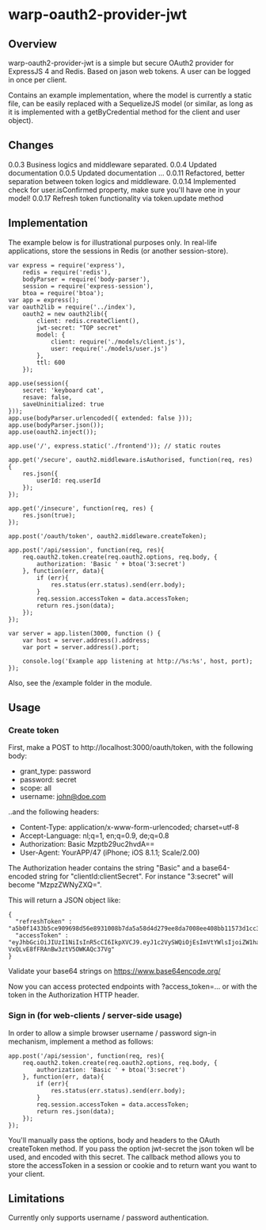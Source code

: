 # warp-oauth2-provider-jwt

## Overview
warp-oauth2-provider-jwt is a simple but secure OAuth2 provider for ExpressJS 4 and Redis. Based on jason web tokens. A user can be logged in once per client.

Contains an example implementation, where the model is currently a static file, can be easily replaced with a SequelizeJS model 
(or similar, as long as it is implemented with a getByCredential method for the client and user object).

## Changes
0.0.3 Business logics and middleware separated.
0.0.4 Updated documentation
0.0.5 Updated documentation
...
0.0.11 Refactored, better separation between token logics and middleware.
0.0.14 Implemented check for user.isConfirmed property, make sure you'll have one in your model!
0.0.17 Refresh token functionality via token.update method

## Implementation
The example below is for illustrational purposes only. In real-life applications, store the sessions in Redis (or another session-store).

	var express = require('express'),
	    redis = require('redis'),
	    bodyParser = require('body-parser'),
	    session = require('express-session'),
	    btoa = require('btoa');
	var app = express();
	var oauth2lib = require('../index'),
	    oauth2 = new oauth2lib({
	        client: redis.createClient(),
	        jwt-secret: "TOP secret" 
	        model: {
	            client: require('./models/client.js'),
	            user: require('./models/user.js')
	        },
	        ttl: 600
	    });
	
	app.use(session({
	    secret: 'keyboard cat',
	    resave: false,
	    saveUninitialized: true
	}));
	app.use(bodyParser.urlencoded({ extended: false }));
	app.use(bodyParser.json());
	app.use(oauth2.inject());
	
	app.use('/', express.static('./frontend')); // static routes
	
	app.get('/secure', oauth2.middleware.isAuthorised, function(req, res) {
	    res.json({
	        userId: req.userId
	    });
	});
	
	app.get('/insecure', function(req, res) {
	    res.json(true);
	});
	
	app.post('/oauth/token', oauth2.middleware.createToken);
	
	app.post('/api/session', function(req, res){
	    req.oauth2.token.create(req.oauth2.options, req.body, {
	        authorization: 'Basic ' + btoa('3:secret')
	    }, function(err, data){
	        if (err){
	            res.status(err.status).send(err.body);
	        }
	        req.session.accessToken = data.accessToken;
	        return res.json(data);
	    });
	});
	
	var server = app.listen(3000, function () {
	    var host = server.address().address;
	    var port = server.address().port;
	
	    console.log('Example app listening at http://%s:%s', host, port);
	});

Also, see the /example folder in the module.

## Usage
### Create token
First, make a POST to http://localhost:3000/oauth/token, with the following body:

- grant_type: password
- password: secret
- scope: all
- username: john@doe.com

..and the following headers:

- Content-Type: application/x-www-form-urlencoded; charset=utf-8
- Accept-Language: nl;q=1, en;q=0.9, de;q=0.8
- Authorization: Basic Mzptb29uc2hvdA==
- User-Agent: YourAPP/47 (iPhone; iOS 8.1.1; Scale/2.00)

The Authorization header contains the string "Basic" and a base64-encoded string for "clientId:clientSecret". For instance "3:secret" will become "MzpzZWNyZXQ=".

This will return a JSON object like:

	{
	  "refreshToken" : "a5b0f1433b5ce909698d56e8931008b7da5a58d4d279ee8da7008ee408bb11573d1cc361f7350478fa9a51862341a97ddac73f4f75a13e3e5a9d797224274876",
	  "accessToken" : "eyJhbGciOiJIUzI1NiIsInR5cCI6IkpXVCJ9.eyJ1c2VySWQiOjEsImVtYWlsIjoiZW1haWwiLCJyb2xlIjoicm9sZSIsInR0bCI6MjAsImlhdCI6MTQ2NDI1NzU4MiwiZXhwIjoxNDY0MjU3NjAyfQ.SxZKniy83FKxv-VxQLvE8fFRAnBw3ztV5OWKAQc37Vg"
	}

Validate your base64 strings on https://www.base64encode.org/

Now you can access protected endpoints with ?access_token=... or with the token in the Authorization HTTP header.

### Sign in (for web-clients / server-side usage)
In order to allow a simple browser username / password sign-in mechanism, implement a method as follows:

	app.post('/api/session', function(req, res){
	    req.oauth2.token.create(req.oauth2.options, req.body, {
	        authorization: 'Basic ' + btoa('3:secret')
	    }, function(err, data){
	        if (err){
	            res.status(err.status).send(err.body);
	        }
	        req.session.accessToken = data.accessToken;
	        return res.json(data);
	    });
	});

You'll manually pass the options, body and headers to the OAuth createToken method.
If you pass the option jwt-secret the json token wll be used, and encoded with this secret.
The callback method allows you to store the accessToken in a session or cookie and to return want you want to your client.

## Limitations
Currently only supports username / password authentication.